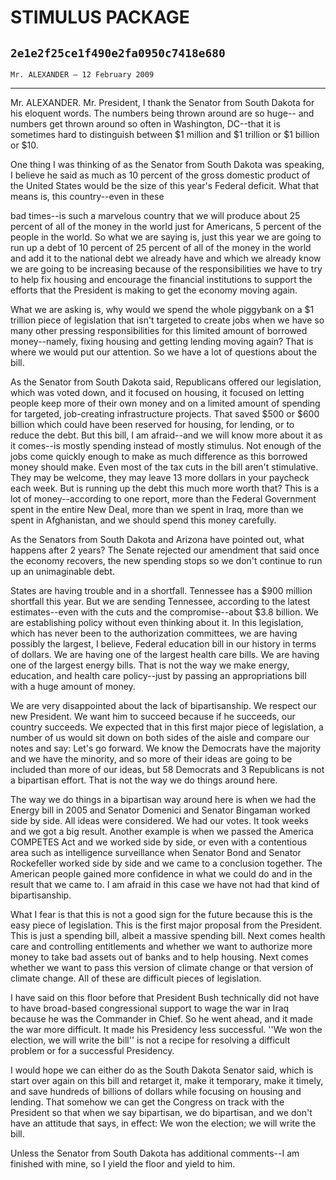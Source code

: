 # STIMULUS PACKAGE
## `2e1e2f25ce1f490e2fa0950c7418e680`
`Mr. ALEXANDER — 12 February 2009`

---


Mr. ALEXANDER. Mr. President, I thank the Senator from South Dakota 
for his eloquent words. The numbers being thrown around are so huge--
and numbers get thrown around so often in Washington, DC--that it is 
sometimes hard to distinguish between $1 million and $1 trillion or $1 
billion or $10.

One thing I was thinking of as the Senator from South Dakota was 
speaking, I believe he said as much as 10 percent of the gross domestic 
product of the United States would be the size of this year's Federal 
deficit. What that means is, this country--even in these


bad times--is such a marvelous country that we will produce about 25 
percent of all of the money in the world just for Americans, 5 percent 
of the people in the world. So what we are saying is, just this year we 
are going to run up a debt of 10 percent of 25 percent of all of the 
money in the world and add it to the national debt we already have and 
which we already know we are going to be increasing because of the 
responsibilities we have to try to help fix housing and encourage the 
financial institutions to support the efforts that the President is 
making to get the economy moving again.

What we are asking is, why would we spend the whole piggybank on a $1 
trillion piece of legislation that isn't targeted to create jobs when 
we have so many other pressing responsibilities for this limited amount 
of borrowed money--namely, fixing housing and getting lending moving 
again? That is where we would put our attention. So we have a lot of 
questions about the bill.

As the Senator from South Dakota said, Republicans offered our 
legislation, which was voted down, and it focused on housing, it 
focused on letting people keep more of their own money and on a limited 
amount of spending for targeted, job-creating infrastructure projects. 
That saved $500 or $600 billion which could have been reserved for 
housing, for lending, or to reduce the debt. But this bill, I am 
afraid--and we will know more about it as it comes--is mostly spending 
instead of mostly stimulus. Not enough of the jobs come quickly enough 
to make as much difference as this borrowed money should make. Even 
most of the tax cuts in the bill aren't stimulative. They may be 
welcome, they may leave 13 more dollars in your paycheck each week. But 
is running up the debt this much more worth that? This is a lot of 
money--according to one report, more than the Federal Government spent 
in the entire New Deal, more than we spent in Iraq, more than we spent 
in Afghanistan, and we should spend this money carefully.

As the Senators from South Dakota and Arizona have pointed out, what 
happens after 2 years? The Senate rejected our amendment that said once 
the economy recovers, the new spending stops so we don't continue to 
run up an unimaginable debt.

States are having trouble and in a shortfall. Tennessee has a $900 
million shortfall this year. But we are sending Tennessee, according to 
the latest estimates--even with the cuts and the compromise--about $3.8 
billion. We are establishing policy without even thinking about it. In 
this legislation, which has never been to the authorization committees, 
we are having possibly the largest, I believe, Federal education bill 
in our history in terms of dollars. We are having one of the largest 
health care bills. We are having one of the largest energy bills. That 
is not the way we make energy, education, and health care policy--just 
by passing an appropriations bill with a huge amount of money.

We are very disappointed about the lack of bipartisanship. We respect 
our new President. We want him to succeed because if he succeeds, our 
country succeeds. We expected that in this first major piece of 
legislation, a number of us would sit down on both sides of the aisle 
and compare our notes and say: Let's go forward. We know the Democrats 
have the majority and we have the minority, and so more of their ideas 
are going to be included than more of our ideas, but 58 Democrats and 3 
Republicans is not a bipartisan effort. That is not the way we do 
things around here.


The way we do things in a bipartisan way around here is when we had 
the Energy bill in 2005 and Senator Domenici and Senator Bingaman 
worked side by side. All ideas were considered. We had our votes. It 
took weeks and we got a big result. Another example is when we passed 
the America COMPETES Act and we worked side by side, or even with a 
contentious area such as intelligence surveillance when Senator Bond 
and Senator Rockefeller worked side by side and we came to a conclusion 
together. The American people gained more confidence in what we could 
do and in the result that we came to. I am afraid in this case we have 
not had that kind of bipartisanship.

What I fear is that this is not a good sign for the future because 
this is the easy piece of legislation. This is the first major proposal 
from the President. This is just a spending bill, albeit a massive 
spending bill. Next comes health care and controlling entitlements and 
whether we want to authorize more money to take bad assets out of banks 
and to help housing. Next comes whether we want to pass this version of 
climate change or that version of climate change. All of these are 
difficult pieces of legislation.

I have said on this floor before that President Bush technically did 
not have to have broad-based congressional support to wage the war in 
Iraq because he was the Commander in Chief. So he went ahead, and it 
made the war more difficult. It made his Presidency less successful. 
''We won the election, we will write the bill'' is not a recipe for 
resolving a difficult problem or for a successful Presidency.

I would hope we can either do as the South Dakota Senator said, which 
is start over again on this bill and retarget it, make it temporary, 
make it timely, and save hundreds of billions of dollars while focusing 
on housing and lending. That somehow we can get the Congress on track 
with the President so that when we say bipartisan, we do bipartisan, 
and we don't have an attitude that says, in effect: We won the 
election; we will write the bill.

Unless the Senator from South Dakota has additional comments--I am 
finished with mine, so I yield the floor and yield to him.